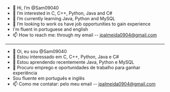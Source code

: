 - 👋 Hi, I’m @Sam09040
- 👀 I’m interested in C, C++, Python, Java and C#
- 🌱 I’m currently learning Java, Python and MySQL
- 💞️ I’m looking to work os have job opportunities to gain experience 
- I'm fluent in portuguese and english
- 📫 How to reach me: through my email -- jpalmeida0904@gmail.com 
----
- 👋 Oi, eu sou @Sam09040
- 👀 Estou interessado em C, C++, Python, Java e C#
- 🌱 Estou aprendendo recentemente Java, Python e MySQL
- 💞️ Procuro emprego e oportunidades de trabalho para ganhar experiência
- Sou fluente em português e inglês
- 📫 Como me contatar: pelo meu email -- jpalmeida0904@gmail.com

<!---
Sam09040/Sam09040 is a ✨ special ✨ repository because its `README.md` (this file) appears on your GitHub profile.
You can click the Preview link to take a look at your changes.
--->
